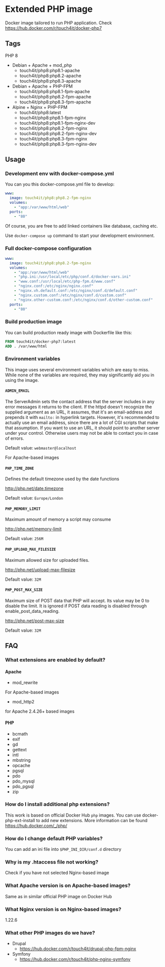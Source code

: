 # Extended PHP image

Docker image tailored to run PHP application. Check https://hub.docker.com/r/touch4it/docker-php7

## Tags

PHP 8

* Debian + Apache + mod_php
  * touch4it/php8:php8.1-apache
  * touch4it/php8:php8.2-apache
  * touch4it/php8:php8.3-apache
* Debian + Apache + PHP-FPM
  * touch4it/php8:php8.1-fpm-apache
  * touch4it/php8:php8.2-fpm-apache
  * touch4it/php8:php8.3-fpm-apache
* Alpine + Nginx + PHP-FPM
  * touch4it/php8:latest
  * touch4it/php8:php8.1-fpm-nginx
  * touch4it/php8:php8.1-fpm-nginx-dev
  * touch4it/php8:php8.2-fpm-nginx
  * touch4it/php8:php8.2-fpm-nginx-dev
  * touch4it/php8:php8.3-fpm-nginx
  * touch4it/php8:php8.3-fpm-nginx-dev

## Usage

### Development env with docker-compose.yml

You can you this docker-compose.yml file to develop:

```yaml
www:
  image: touch4it/php8:php8.2-fpm-nginx
  volumes:
    - "app:/var/www/html/web"
  ports:
    - "80"
```

Of course, you are free to add linked containers like database, caching etc.

Use ```docker-compose up``` command to start your development environment.

### Full docker-compose configuration

```yaml
www:
  image: touch4it/php8:php8.2-fpm-nginx
  volumes:
    - "app:/var/www/html/web"
    - "php.ini:/usr/local/etc/php/conf.d/docker-vars.ini"
    - "www.conf:/usr/local/etc/php-fpm.d/www.conf"
    - "nginx.conf:/etc/nginx/nginx.conf"
    - "nginx.vh.default.conf:/etc/nginx/conf.d/default.conf"
    - "nginx.custom.conf:/etc/nginx/conf.d/custom.conf"
    - "nginx.other-custom.conf:/etc/nginx/conf.d/other-custom.conf"
  ports:
    - "80"
```

### Build production image

You can build production ready image with Dockerfile like this:

```dockerfile
FROM touch4it/docker-php7:latest
ADD . /var/www/html
```

### Environment variables

This image uses several environment variables which are easy to miss. While none of the variables are required, they may significantly aid you in using the image.

#### `ADMIN_EMAIL`

The ServerAdmin sets the contact address that the server includes in any error messages it returns to the client.
If the httpd doesn't recognize the supplied argument as an URL, it assumes, that it's an email-address and prepends it with `mailto:` in hyperlink targets.
However, it's recommended to actually use an email address, since there are a lot of CGI scripts that make that assumption.
If you want to use an URL, it should point to another server under your control. Otherwise users may not be able to contact you in case of errors.

Default value: `webmaster@localhost`

For Apache-based images

#### `PHP_TIME_ZONE`

Defines the default timezone used by the date functions

http://php.net/date.timezone

Default value: `Europe/London`

#### `PHP_MEMORY_LIMIT`

Maximum amount of memory a script may consume

http://php.net/memory-limit

Default value: `256M`

#### `PHP_UPLOAD_MAX_FILESIZE`

Maximum allowed size for uploaded files.

http://php.net/upload-max-filesize

Default value: `32M`

#### `PHP_POST_MAX_SIZE`

Maximum size of POST data that PHP will accept.
Its value may be 0 to disable the limit.
It is ignored if POST data reading is disabled through enable_post_data_reading.

http://php.net/post-max-size

Default value: `32M`

## FAQ

### What extensions are enabled by default?

#### Apache

* mod_rewrite

For Apache-based images

* mod_http2

for Apache 2.4.26+ based images

#### PHP

* bcmath
* exif
* gd
* gettext
* intl
* mbstring
* opcache
* pgsql
* pdo
* pdo_mysql
* pdo_pgsql
* zip

### How do I install additional php extensions?

This work is based on official Docker Hub `php` images. You can use docker-php-ext-install to add new extensions. More information can be found https://hub.docker.com/_/php/

### How do I change default PHP variables?

You can add an ini file into `$PHP_INI_DIR/conf.d` directory

### Why is my .htaccess file not working?

Check if you have not selected Nginx-based image

### What Apache version is on Apache-based images?

Same as in similar official PHP image on Docker Hub

### What Nginx version is on Nginx-based images?

1.22.6

### What other PHP images do we have?

* Drupal
  * https://hub.docker.com/r/touch4it/drupal-php-fpm-nginx
* Symfony
  * https://hub.docker.com/r/touch4it/php-nginx-symfony
